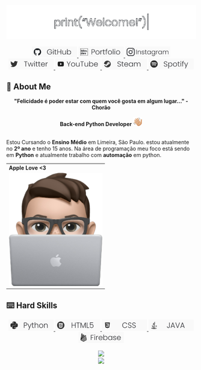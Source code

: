 <div align="center">
  <a href="https://github.com/mKsDEV08">
    <img src="https://raw.githubusercontent.com/mKsDEV08/mKsDEV08/master/welcome.gif" width="720">
  </a>
</div>
<br>
<div align="center">
  <a href="https://github.com/mKsDEV08/" target="_blank">
    <img src="https://raw.githubusercontent.com/mKsDEV08/mKsDEV08/master/github-badge.png" width="120" target="_blank">
  </a>
  <a href="https://mksdev08.github.io/" target="_blank">
    <img src="https://raw.githubusercontent.com/mKsDEV08/mKsDEV08/master/portfolio-badge.png" width="120" target="_blank">
  </a>
  <a href="https://www.instagram.com/sk.marcao/" target="_blank">
    <img src="https://raw.githubusercontent.com/mKsDEV08/mKsDEV08/master/instagram-badge.png" width="120" target="_blank">
  </a>
  <br>
  <a href="https://twitter.com/mKs_marcao" target="_blank">
    <img src="https://raw.githubusercontent.com/mKsDEV08/mKsDEV08/master/twitter-badge.png" width="120" target="_blank">
  </a>
  <a href="https://www.youtube.com/@mksfuture" target="_blank">
    <img src="https://raw.githubusercontent.com/mKsDEV08/mKsDEV08/master/youtube-badge.png" width="120" target="_blank">
  </a>
  <a href="https://steamcommunity.com/profiles/76561198983224433/" target="_blank">
    <img src="https://raw.githubusercontent.com/mKsDEV08/mKsDEV08/master/steam-badge.png" width="120" target="_blank">
  </a>
  <a href="https://open.spotify.com/user/31ivoscfl6xnpqd24ybzzq6letdu" target="_blank">
    <img src="https://raw.githubusercontent.com/mKsDEV08/mKsDEV08/master/spotify-badge.png" width="120" target="_blank">
  </a>
</div>

## 📄 About Me
<div align='center'>
  <b>"Felicidade é poder estar com quem você gosta em algum lugar..." - Chorão</b>
</div><br>
<div align='center'>
  <b>Back-end Python Developer</b>
  <a target="_blank">
    <img src="https://raw.githubusercontent.com/mKsDEV08/mKsDEV08/master/waving.png" width="24" target="_blank">
  </a>
</div><br>

Estou Cursando o <b>Ensino Médio</b> em Limeira, São Paulo. estou atualmente no <b>2º ano</b> e tenho 15 anos. Na área de programação meu foco está sendo em <b>Python</b> e atualmente trabalho com <b>automação</b> em python.

<div align="center">
  <table>
    <tr>
      <td>
        <b>Apple Love <3</b>
      </td>
    </tr>
    <tr>
      <td>
        <img src="https://raw.githubusercontent.com/mKsDEV08/mKsDEV08/master/me-emoji.png" width="248px" height="300px">
      </td>
    </tr>
  </table>
</div>

## ⌨️ Hard Skills

<div align="center">
  <a href="https://pyhon.org" target="_blank">
    <img src="https://raw.githubusercontent.com/mKsDEV08/mKsDEV08/master/python-badge.png" width="120" target="_blank">
  </a>
  <a href="https://developer.mozilla.org/pt-BR/docs/Web/HTML" target="_blank">
    <img src="https://raw.githubusercontent.com/mKsDEV08/mKsDEV08/master/html-badge.png" width="120" target="_blank">
  </a>
  <a href="https://developer.mozilla.org/pt-BR/docs/Web/CSS" target="_blank">
    <img src="https://raw.githubusercontent.com/mKsDEV08/mKsDEV08/master/css-badge.png" width="120" target="_blank">
  </a>
  <a href="https://www.java.com/pt-BR/" target="_blank">
    <img src="https://raw.githubusercontent.com/mKsDEV08/mKsDEV08/master/java-badge.png" width="120" target="_blank">
  </a>
  <a href="https://firebase.google.com/" target="_blank">
    <img src="https://raw.githubusercontent.com/mKsDEV08/mKsDEV08/master/firebase-badge.png" width="120" target="_blank">
  </a>
  <br>
</div>
<br>
<div align="center">
  <img src="https://github-readme-stats.vercel.app/api/top-langs/?username=mksDEV08"  style="max-width: 100%;"><br>
  <img src="https://github-readme-stats.vercel.app/api?username=mKsDEV08"  style="max-width: 100%;">
</div>
